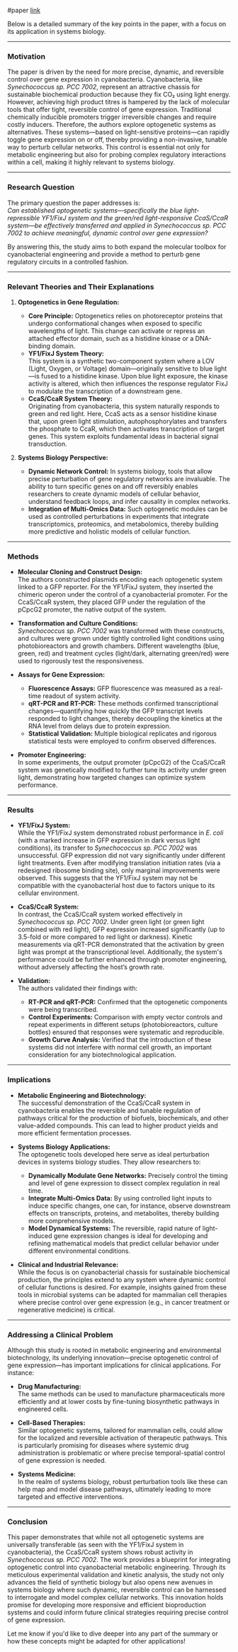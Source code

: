 
#paper 
[link](https://www.frontiersin.org/journals/bioengineering-and-biotechnology/articles/10.3389/fbioe.2024.1529022/full)

Below is a detailed summary of the key points in the paper, with a focus on its application in systems biology.

---

### **Motivation**

The paper is driven by the need for more precise, dynamic, and reversible control over gene expression in cyanobacteria. Cyanobacteria, like *Synechococcus sp. PCC 7002*, represent an attractive chassis for sustainable biochemical production because they fix CO₂ using light energy. However, achieving high product titres is hampered by the lack of molecular tools that offer tight, reversible control of gene expression. Traditional chemically inducible promoters trigger irreversible changes and require costly inducers. Therefore, the authors explore optogenetic systems as alternatives. These systems—based on light-sensitive proteins—can rapidly toggle gene expression on or off, thereby providing a non-invasive, tunable way to perturb cellular networks. This control is essential not only for metabolic engineering but also for probing complex regulatory interactions within a cell, making it highly relevant to systems biology.

---

### **Research Question**

The primary question the paper addresses is:  
*Can established optogenetic systems—specifically the blue light-repressible YF1/FixJ system and the green/red light-responsive CcaS/CcaR system—be effectively transferred and applied in *Synechococcus sp. PCC 7002* to achieve meaningful, dynamic control over gene expression?* 

By answering this, the study aims to both expand the molecular toolbox for cyanobacterial engineering and provide a method to perturb gene regulatory circuits in a controlled fashion.

---

### **Relevant Theories and Their Explanations**

1. **Optogenetics in Gene Regulation:**
   - **Core Principle:** Optogenetics relies on photoreceptor proteins that undergo conformational changes when exposed to specific wavelengths of light. This change can activate or repress an attached effector domain, such as a histidine kinase or a DNA-binding domain.
   - **YF1/FixJ System Theory:**  
     This system is a synthetic two-component system where a LOV (Light, Oxygen, or Voltage) domain—originally sensitive to blue light—is fused to a histidine kinase. Upon blue light exposure, the kinase activity is altered, which then influences the response regulator FixJ to modulate the transcription of a downstream gene.
   - **CcaS/CcaR System Theory:**  
     Originating from cyanobacteria, this system naturally responds to green and red light. Here, CcaS acts as a sensor histidine kinase that, upon green light stimulation, autophosphorylates and transfers the phosphate to CcaR, which then activates transcription of target genes. This system exploits fundamental ideas in bacterial signal transduction.
   
2. **Systems Biology Perspective:**
   - **Dynamic Network Control:** In systems biology, tools that allow precise perturbation of gene regulatory networks are invaluable. The ability to turn specific genes on and off reversibly enables researchers to create dynamic models of cellular behavior, understand feedback loops, and infer causality in complex networks.
   - **Integration of Multi-Omics Data:** Such optogenetic modules can be used as controlled perturbations in experiments that integrate transcriptomics, proteomics, and metabolomics, thereby building more predictive and holistic models of cellular function.

---

### **Methods**

- **Molecular Cloning and Construct Design:**  
  The authors constructed plasmids encoding each optogenetic system linked to a GFP reporter. For the YF1/FixJ system, they inserted the chimeric operon under the control of a cyanobacterial promoter. For the CcaS/CcaR system, they placed GFP under the regulation of the pCpcG2 promoter, the native output of the system.
  
- **Transformation and Culture Conditions:**  
  *Synechococcus sp. PCC 7002* was transformed with these constructs, and cultures were grown under tightly controlled light conditions using photobioreactors and growth chambers. Different wavelengths (blue, green, red) and treatment cycles (light/dark, alternating green/red) were used to rigorously test the responsiveness.
  
- **Assays for Gene Expression:**  
  - **Fluorescence Assays:** GFP fluorescence was measured as a real-time readout of system activity.
  - **qRT-PCR and RT-PCR:** These methods confirmed transcriptional changes—quantifying how quickly the GFP transcript levels responded to light changes, thereby decoupling the kinetics at the RNA level from delays due to protein expression.
  - **Statistical Validation:** Multiple biological replicates and rigorous statistical tests were employed to confirm observed differences.

- **Promoter Engineering:**  
  In some experiments, the output promoter (pCpcG2) of the CcaS/CcaR system was genetically modified to further tune its activity under green light, demonstrating how targeted changes can optimize system performance.

---

### **Results**

- **YF1/FixJ System:**  
  While the YF1/FixJ system demonstrated robust performance in *E. coli* (with a marked increase in GFP expression in dark versus light conditions), its transfer to *Synechococcus sp. PCC 7002* was unsuccessful. GFP expression did not vary significantly under different light treatments. Even after modifying translation initiation rates (via a redesigned ribosome binding site), only marginal improvements were observed. This suggests that the YF1/FixJ system may not be compatible with the cyanobacterial host due to factors unique to its cellular environment.

- **CcaS/CcaR System:**  
  In contrast, the CcaS/CcaR system worked effectively in *Synechococcus sp. PCC 7002*. Under green light (or green light combined with red light), GFP expression increased significantly (up to 3.5-fold or more compared to red light or darkness). Kinetic measurements via qRT-PCR demonstrated that the activation by green light was prompt at the transcriptional level. Additionally, the system's performance could be further enhanced through promoter engineering, without adversely affecting the host’s growth rate.

- **Validation:**  
  The authors validated their findings with:
  - **RT-PCR and qRT-PCR:** Confirmed that the optogenetic components were being transcribed.
  - **Control Experiments:** Comparison with empty vector controls and repeat experiments in different setups (photobioreactors, culture bottles) ensured that responses were systematic and reproducible.
  - **Growth Curve Analysis:** Verified that the introduction of these systems did not interfere with normal cell growth, an important consideration for any biotechnological application.

---

### **Implications**

- **Metabolic Engineering and Biotechnology:**  
  The successful demonstration of the CcaS/CcaR system in cyanobacteria enables the reversible and tunable regulation of pathways critical for the production of biofuels, biochemicals, and other value-added compounds. This can lead to higher product yields and more efficient fermentation processes.

- **Systems Biology Applications:**  
  The optogenetic tools developed here serve as ideal perturbation devices in systems biology studies. They allow researchers to:
  - **Dynamically Modulate Gene Networks:** Precisely control the timing and level of gene expression to dissect complex regulation in real time.
  - **Integrate Multi-Omics Data:** By using controlled light inputs to induce specific changes, one can, for instance, observe downstream effects on transcripts, proteins, and metabolites, thereby building more comprehensive models.
  - **Model Dynamical Systems:** The reversible, rapid nature of light-induced gene expression changes is ideal for developing and refining mathematical models that predict cellular behavior under different environmental conditions.

- **Clinical and Industrial Relevance:**  
  While the focus is on cyanobacterial chassis for sustainable biochemical production, the principles extend to any system where dynamic control of cellular functions is desired. For example, insights gained from these tools in microbial systems can be adapted for mammalian cell therapies where precise control over gene expression (e.g., in cancer treatment or regenerative medicine) is critical.

---

### **Addressing a Clinical Problem**

Although this study is rooted in metabolic engineering and environmental biotechnology, its underlying innovation—precise optogenetic control of gene expression—has important implications for clinical applications. For instance:

- **Drug Manufacturing:**  
  The same methods can be used to manufacture pharmaceuticals more efficiently and at lower costs by fine-tuning biosynthetic pathways in engineered cells.
  
- **Cell-Based Therapies:**  
  Similar optogenetic systems, tailored for mammalian cells, could allow for the localized and reversible activation of therapeutic pathways. This is particularly promising for diseases where systemic drug administration is problematic or where precise temporal-spatial control of gene expression is needed.

- **Systems Medicine:**  
  In the realm of systems biology, robust perturbation tools like these can help map and model disease pathways, ultimately leading to more targeted and effective interventions.

---

### **Conclusion**

This paper demonstrates that while not all optogenetic systems are universally transferable (as seen with the YF1/FixJ system in cyanobacteria), the CcaS/CcaR system shows robust activity in *Synechococcus sp. PCC 7002*. The work provides a blueprint for integrating optogenetic control into cyanobacterial metabolic engineering. Through its meticulous experimental validation and kinetic analysis, the study not only advances the field of synthetic biology but also opens new avenues in systems biology where such dynamic, reversible control can be harnessed to interrogate and model complex cellular networks. This innovation holds promise for developing more responsive and efficient bioproduction systems and could inform future clinical strategies requiring precise control of gene expression.

Let me know if you'd like to dive deeper into any part of the summary or how these concepts might be adapted for other applications!